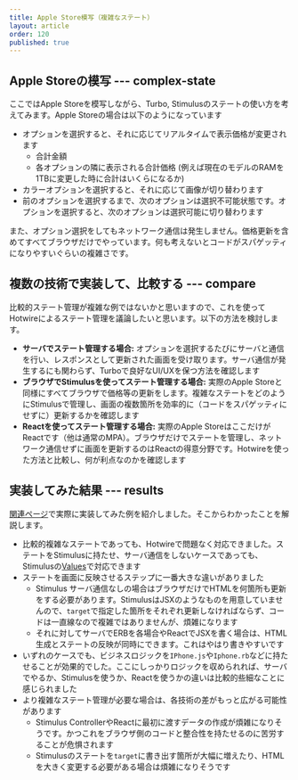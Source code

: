 ```yaml
---
title: Apple Store模写（複雑なステート）
layout: article
order: 120
published: true
---
```


## Apple Storeの模写 --- complex-state

ここではApple Storeを模写しながら、Turbo, Stimulusのステートの使い方を考えてみます。Apple Storeの場合は以下のようになっています

* オプションを選択すると、それに応じてリアルタイムで表示価格が変更されます
    * 合計金額
    * 各オプションの隣に表示される合計価格 (例えば現在のモデルのRAMを1TBに変更した時に合計はいくらになるか)
* カラーオプションを選択すると、それに応じて画像が切り替わります
* 前のオプションを選択するまで、次のオプションは選択不可能状態です。オプションを選択すると、次のオプションは選択可能に切り替わります

また、オプション選択をしてもネットワーク通信は発生しません。価格更新を含めてすべてブラウザだけでやっています。何も考えないとコードがスパゲッティになりやすいぐらいの複雑さです。

## 複数の技術で実装して、比較する --- compare

比較的ステート管理が複雑な例ではないかと思いますので、これを使ってHotwireによるステート管理を議論したいと思います。以下の方法を検討します。

* **サーバでステート管理する場合:** オプションを選択するたびにサーバと通信を行い、レスポンスとして更新された画面を受け取ります。サーバ通信が発生するにも関わらず、Turboで良好なUI/UXを保つ方法を確認します
* **ブラウザでStimulusを使ってステート管理する場合:** 実際のApple Storeと同様にすべてブラウザで価格等の更新をします。複雑なステートをどのようにStimulusで管理し、画面の複数箇所を効率的に（コードをスパゲッティにせずに）更新するかを確認します
* **Reactを使ってステート管理する場合:** 実際のApple StoreはここだけがReactです（他は通常のMPA）。ブラウザだけでステートを管理し、ネットワーク通信せずに画面を更新するのはReactの得意分野です。Hotwireを使った方法と比較し、何が利点なのかを確認します

## 実装してみた結果 --- results

[関連ページ](#related-pages)で実際に実装してみた例を紹介しました。そこからわかったことを解説します。

* 比較的複雑なステートであっても、Hotwireで問題なく対応できました。ステートをStimulusに持たせ、サーバ通信をしないケースであっても、Stimulusの[Values](https://stimulus.hotwired.dev/reference/values)で対応できます
* ステートを画面に反映させるステップに一番大きな違いがありました
    * Stimulus サーバ通信なしの場合はブラウザだけでHTMLを何箇所も更新をする必要があります。StimulusはJSXのようなものを用意していませんので、`target`で指定した箇所をそれぞれ更新しなければならず、コードは一直線なので複雑ではありませんが、煩雑になります
    * それに対してサーバでERBを各場合やReactでJSXを書く場合は、HTML生成とステートの反映が同時にできます。これはやはり書きやすいです
* いずれのケースでも、ビジネスロジックを`IPhone.js`や`Iphone.rb`などに持たせることが効果的でした。ここにしっかりロジックを収められれば、サーバでやるか、Stimulusを使うか、Reactを使うかの違いは比較的些細なことに感じられました
* より複雑なステート管理が必要な場合は、各技術の差がもっと広がる可能性があります
    * Stimulus ControllerやReactに最初に渡すデータの作成が煩雑になりそうです。かつこれをブラウザ側のコードと整合性を持たせるのに苦労することが危惧されます
    * Stimulusのステートを`target`に書き出す箇所が大幅に増えたり、HTMLを大きく変更する必要がある場合は煩雑になりそうです
